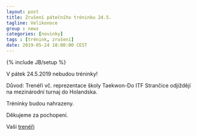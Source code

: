 ```yaml
---
layout: post
title: Zrušení pátečního tréninku 24.5.
tagline: Velikonoce
group : news
categories: [novinky]
tags : [trénink, zrušení]
date: 2019-05-24 18:00:00 CEST
---
```

{% include JB/setup %}

V pátek 24.5.2019 nebudou tréninky! 

Důvod:
Trenéři vč. reprezentace školy Taekwon-Do ITF Strančice odjíždějí na mezinárodní turnaj do Holandska.

Tréninky budou nahrazeny.

Děkujeme za pochopení.

Vaši [trenéři](/treneri)
